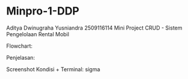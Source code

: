 # Minpro-1-DDP
Aditya Dwinugraha Yusniandra 2509116114
Mini Project CRUD - Sistem Pengelolaan Rental Mobil

Flowchart:

Penjelasan:

Screenshot Kondisi + Terminal:
sigma
